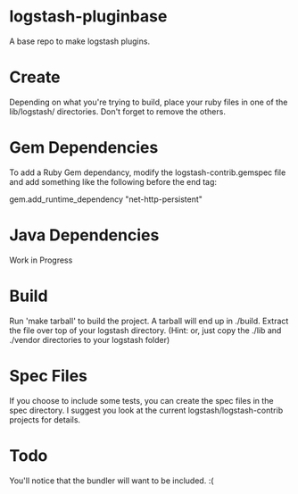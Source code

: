 logstash-pluginbase
===================

A base repo to make logstash plugins.

Create
======

Depending on what you're trying to build, place your ruby files in one of the lib/logstash/ directories.
Don't forget to remove the others. 


Gem Dependencies
================

To add a Ruby Gem dependancy, modify the logstash-contrib.gemspec file and add something like the following before the end tag:

gem.add_runtime_dependency "net-http-persistent"

Java Dependencies
=================

Work in Progress

Build
=====

Run 'make tarball' to build the project. A tarball will end up in ./build. Extract the file over top of your logstash directory. 
(Hint: or, just copy the ./lib and ./vendor directories to your logstash folder)

Spec Files
==========

If you choose to include some tests, you can create the spec files in the spec directory. I suggest you look at the current logstash/logstash-contrib projects for details.


Todo
====

You'll notice that the bundler will want to be included. :(
